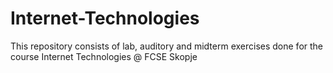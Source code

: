 # Internet-Technologies
 This repository consists of lab, auditory and midterm exercises done for the course Internet Technologies @ FCSE Skopje
